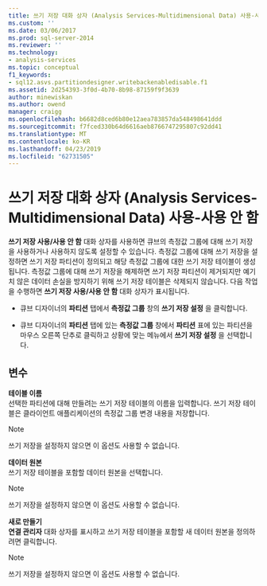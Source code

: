```yaml
---
title: 쓰기 저장 대화 상자 (Analysis Services-Multidimensional Data) 사용-사용 안 함 | Microsoft Docs
ms.custom: ''
ms.date: 03/06/2017
ms.prod: sql-server-2014
ms.reviewer: ''
ms.technology:
- analysis-services
ms.topic: conceptual
f1_keywords:
- sql12.asvs.partitiondesigner.writebackenabledisable.f1
ms.assetid: 2d254393-3f0d-4b70-8b98-87159f9f3639
author: minewiskan
ms.author: owend
manager: craigg
ms.openlocfilehash: b6682d8ced6b80e12aea783857da548498641ddd
ms.sourcegitcommit: f7fced330b64d6616aeb8766747295807c92dd41
ms.translationtype: MT
ms.contentlocale: ko-KR
ms.lasthandoff: 04/23/2019
ms.locfileid: "62731505"
---
```

# <a name="enable-disable-writeback-dialog-box-analysis-services---multidimensional-data"></a>쓰기 저장 대화 상자 (Analysis Services-Multidimensional Data) 사용-사용 안 함
  **쓰기 저장 사용/사용 안 함** 대화 상자를 사용하면 큐브의 측정값 그룹에 대해 쓰기 저장을 사용하거나 사용하지 않도록 설정할 수 있습니다. 측정값 그룹에 대해 쓰기 저장을 설정하면 쓰기 저장 파티션이 정의되고 해당 측정값 그룹에 대한 쓰기 저장 테이블이 생성됩니다. 측정값 그룹에 대해 쓰기 저장을 해제하면 쓰기 저장 파티션이 제거되지만 예기치 않은 데이터 손실을 방지하기 위해 쓰기 저장 테이블은 삭제되지 않습니다. 다음 작업을 수행하면 **쓰기 저장 사용/사용 안 함** 대화 상자가 표시됩니다.  
  
-   큐브 디자이너의 **파티션** 탭에서 **측정값 그룹** 창의 **쓰기 저장 설정** 을 클릭합니다.  
  
-   큐브 디자이너의 **파티션** 탭에 있는 **측정값 그룹** 창에서 **파티션** 표에 있는 파티션을 마우스 오른쪽 단추로 클릭하고 상황에 맞는 메뉴에서 **쓰기 저장 설정** 을 선택합니다.  
  
## <a name="options"></a>변수  
 **테이블 이름**  
 선택한 파티션에 대해 만들려는 쓰기 저장 테이블의 이름을 입력합니다. 쓰기 저장 테이블은 클라이언트 애플리케이션의 측정값 그룹 변경 내용을 저장합니다.  
  
> [!NOTE]  
>  쓰기 저장을 설정하지 않으면 이 옵션도 사용할 수 없습니다.  
  
 **데이터 원본**  
 쓰기 저장 테이블을 포함할 데이터 원본을 선택합니다.  
  
> [!NOTE]  
>  쓰기 저장을 설정하지 않으면 이 옵션도 사용할 수 없습니다.  
  
 **새로 만들기**  
 **연결 관리자** 대화 상자를 표시하고 쓰기 저장 테이블을 포함할 새 데이터 원본을 정의하려면 클릭합니다.  
  
> [!NOTE]  
>  쓰기 저장을 설정하지 않으면 이 옵션도 사용할 수 없습니다.  
  
  
